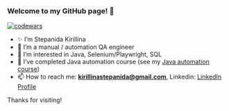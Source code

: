 ### Welcome to my GitHub page! 👋

[![codewars](https://www.codewars.com/users/Stepanida/badges/small)](https://www.codewars.com/users/Stepanida) 

- ✨ I’m Stepanida Kirillina
- 🌱 I’m a manual / automation QA engineer
- 🌱 I’m interested in Java, Selenium/Playwright, SQL 
- 🌱 I’ve completed Java automation course (see my [Java automation course](https://github.com/StepanidaKirillina1/American_eagle))
- 📫 How to reach me: **kirillinastepanida@gmail.com**, Linkedin: [LinkedIn Profile](https://ru.linkedin.com/in/stepanida-kirillina)

Thanks for visiting!
